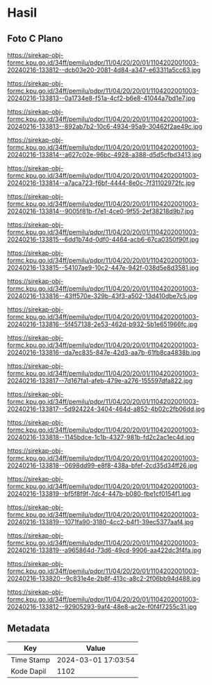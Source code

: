 # Hasil

## Foto C Plano

https://sirekap-obj-formc.kpu.go.id/34ff/pemilu/pdpr/11/04/20/20/01/1104202001003-20240216-133812--dcb03e20-2081-4d84-a347-e63311a5cc63.jpg

https://sirekap-obj-formc.kpu.go.id/34ff/pemilu/pdpr/11/04/20/20/01/1104202001003-20240216-133813--0a1734e8-f51a-4cf2-b6e8-41044a7bd1e7.jpg

https://sirekap-obj-formc.kpu.go.id/34ff/pemilu/pdpr/11/04/20/20/01/1104202001003-20240216-133813--892ab7b2-10c6-4934-95a9-30462f2ae49c.jpg

https://sirekap-obj-formc.kpu.go.id/34ff/pemilu/pdpr/11/04/20/20/01/1104202001003-20240216-133814--a627c02e-96bc-4928-a388-d5d5cfbd3413.jpg

https://sirekap-obj-formc.kpu.go.id/34ff/pemilu/pdpr/11/04/20/20/01/1104202001003-20240216-133814--a7aca723-f6bf-4444-8e0c-7f31102972fc.jpg

https://sirekap-obj-formc.kpu.go.id/34ff/pemilu/pdpr/11/04/20/20/01/1104202001003-20240216-133814--9005f81b-f7e1-4ce0-9f55-2ef38218d9b7.jpg

https://sirekap-obj-formc.kpu.go.id/34ff/pemilu/pdpr/11/04/20/20/01/1104202001003-20240216-133815--6dd1b74d-0df0-4464-acb6-67ca0350f90f.jpg

https://sirekap-obj-formc.kpu.go.id/34ff/pemilu/pdpr/11/04/20/20/01/1104202001003-20240216-133815--54107ae9-10c2-447e-942f-038d5e8d3581.jpg

https://sirekap-obj-formc.kpu.go.id/34ff/pemilu/pdpr/11/04/20/20/01/1104202001003-20240216-133816--43ff570e-329b-43f3-a502-13d410dbe7c5.jpg

https://sirekap-obj-formc.kpu.go.id/34ff/pemilu/pdpr/11/04/20/20/01/1104202001003-20240216-133816--5f457138-2e53-462d-b932-5b1e651966fc.jpg

https://sirekap-obj-formc.kpu.go.id/34ff/pemilu/pdpr/11/04/20/20/01/1104202001003-20240216-133816--da7ec835-847e-42d3-aa7b-61fb8ca4838b.jpg

https://sirekap-obj-formc.kpu.go.id/34ff/pemilu/pdpr/11/04/20/20/01/1104202001003-20240216-133817--7d167fa1-afeb-479e-a276-155597dfa822.jpg

https://sirekap-obj-formc.kpu.go.id/34ff/pemilu/pdpr/11/04/20/20/01/1104202001003-20240216-133817--5d924224-3404-464d-a852-4b02c2fb06dd.jpg

https://sirekap-obj-formc.kpu.go.id/34ff/pemilu/pdpr/11/04/20/20/01/1104202001003-20240216-133818--1145bdce-1c1b-4327-981b-fd2c2ac1ec4d.jpg

https://sirekap-obj-formc.kpu.go.id/34ff/pemilu/pdpr/11/04/20/20/01/1104202001003-20240216-133818--0698dd99-e8f8-438a-bfef-2cd35d34ff26.jpg

https://sirekap-obj-formc.kpu.go.id/34ff/pemilu/pdpr/11/04/20/20/01/1104202001003-20240216-133819--bf5f8f9f-7dc4-447b-b080-fbe1cf0154f1.jpg

https://sirekap-obj-formc.kpu.go.id/34ff/pemilu/pdpr/11/04/20/20/01/1104202001003-20240216-133819--1071fa90-3180-4cc2-b4f1-39ec5377aaf4.jpg

https://sirekap-obj-formc.kpu.go.id/34ff/pemilu/pdpr/11/04/20/20/01/1104202001003-20240216-133819--a965864d-73d6-49cd-9906-aa422dc3f4fa.jpg

https://sirekap-obj-formc.kpu.go.id/34ff/pemilu/pdpr/11/04/20/20/01/1104202001003-20240216-133820--9c831e4e-2b8f-413c-a8c2-2f06bb94d488.jpg

https://sirekap-obj-formc.kpu.go.id/34ff/pemilu/pdpr/11/04/20/20/01/1104202001003-20240216-133812--92905293-9af4-48e8-ac2e-f0f4f7255c31.jpg


## Metadata

| Key        | Value               |
| ---------- | ------------------- |
| Time Stamp | 2024-03-01 17:03:54 |
| Kode Dapil | 1102                |



